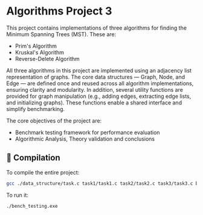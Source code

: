 # Algorithms Project 3

This project contains implementations of three algorithms for finding the Minimum Spanning Trees (MST). These are:

- Prim's Algorithm
- Kruskal's Algorithm
- Reverse-Delete Algorithm

All three algorithms in this project are implemented using an adjacency list representation of graphs. The core data structures — Graph, Node, and Edge — are defined once and reused across all algorithm implementations, ensuring clarity and modularity. In addition, several utility functions are provided for graph manipulation (e.g., adding edges, extracting edge lists, and initializing graphs). These functions enable a shared interface and simplify benchmarking.

The core objectives of the project are:

- Benchmark testing framework for performance evaluation
- Algorithmic Analysis, Theory validation and conclusions 

## 🧪 Compilation

To compile the entire project:

```bash
gcc ./data_structure/task.c task1/task1.c task2/task2.c task3/task3.c bench_testing.c -o bench_testing.exe
```
To run it:
```bash
./bench_testing.exe
```
